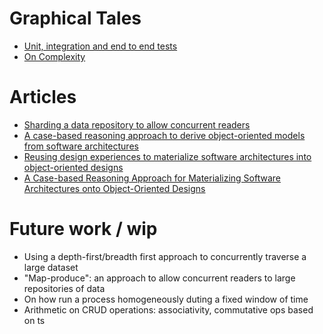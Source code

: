 # Graphical Tales
- [Unit, integration and end to end tests](https://github.com/vazquezger/papers/blob/master/graphtale-testtype.md)
- [On Complexity](https://github.com/vazquezger/papers/blob/master/graphtale-complexity.md)

# Articles
- [Sharding a data repository to allow concurrent readers](https://github.com/vazquezger/papers/blob/master/sharding-repo.md)
- [A case-based reasoning approach to derive object-oriented models from software architectures](http://onlinelibrary.wiley.com/doi/10.1111/j.1468-0394.2010.00533.x/abstract)
- [Reusing design experiences to materialize software architectures into object-oriented designs](http://www.sciencedirect.com/science/article/pii/S0020025510001258)
- [A Case-based Reasoning Approach for Materializing Software Architectures onto Object-Oriented Designs](http://dl.acm.org/citation.cfm?id=1363878)

# Future work / wip
- Using a depth-first/breadth first approach to concurrently traverse a large dataset
- "Map-produce": an approach to allow concurrent readers to large repositories of data
- On how run a process homogeneously duting a fixed window of time
- Arithmetic on CRUD operations: associativity, commutative ops based on ts
